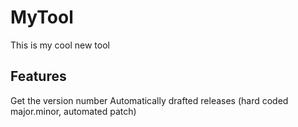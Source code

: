 # MyTool

This is my cool new tool

## Features
Get the version number
Automatically drafted releases (hard coded major.minor, automated patch)
